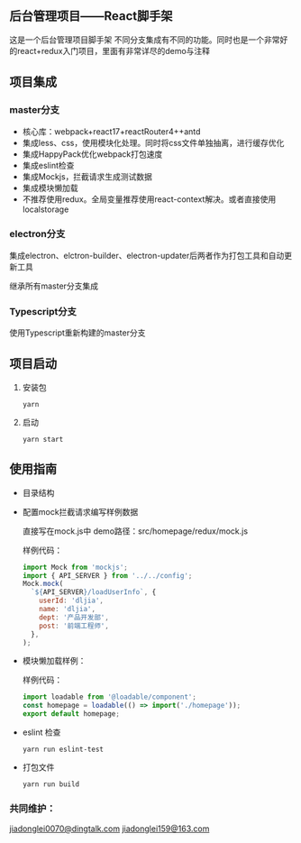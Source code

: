 后台管理项目——React脚手架
----
这是一个后台管理项目脚手架 不同分支集成有不同的功能。同时也是一个非常好的react+redux入门项目，里面有非常详尽的demo与注释
## 项目集成

### master分支
* 核心库：webpack+react17+reactRouter4++antd
* 集成less、css，使用模块化处理。同时将css文件单独抽离，进行缓存优化
* 集成HappyPack优化webpack打包速度
* 集成eslint检查
* 集成Mockjs，拦截请求生成测试数据
* 集成模块懒加载
* 不推荐使用redux。全局变量推荐使用react-context解决。或者直接使用localstorage
### electron分支
  集成electron、elctron-builder、electron-updater后两者作为打包工具和自动更新工具

  继承所有master分支集成

### Typescript分支
使用Typescript重新构建的master分支

## 项目启动

1. 安装包

    `yarn`

2. 启动

    `yarn start`

## 使用指南
* 目录结构

* 配置mock拦截请求编写样例数据

   直接写在mock.js中 demo路径：src/homepage/redux/mock.js

   样例代码：
    ``` javascript
    import Mock from 'mockjs';
    import { API_SERVER } from '../../config';
    Mock.mock(
      `${API_SERVER}/loadUserInfo`, {
        userId: 'dljia',
        name: 'dljia',
        dept: '产品开发部',
        post: '前端工程师',
      },
    );

    ```
* 模块懒加载样例：

    样例代码：
    ``` javascript
    import loadable from '@loadable/component';
    const homepage = loadable(() => import('./homepage'));
    export default homepage;

    ```

* eslint 检查

    `yarn run eslint-test`

* 打包文件

     `yarn run build`

### 共同维护：
jiadonglei0070@dingtalk.com
jiadonglei159@163.com